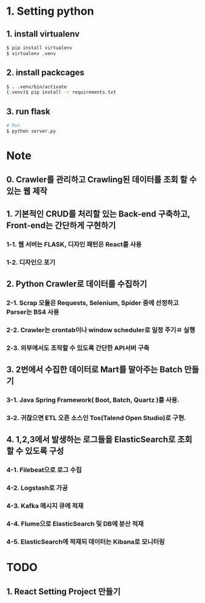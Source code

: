 # 1. Setting python

## 1. install virtualenv
```bash
$ pip install virtualenv
$ virtualenv .venv
```

## 2. install packcages
```bash
$ . .venv/bin/activate
(.venv)$ pip install -r requirements.txt
```

## 3. run flask
```bash
# Run
$ python server.py
```

# Note
## 0. Crawler를 관리하고 Crawling된 데이터를 조회 할 수 있는 웹 제작
## 1. 기본적인 CRUD를 처리할 있는 Back-end 구축하고, Front-end는 간단하게 구현하기
###  1-1. 웹 서버는 FLASK, 디자인 패턴은 React를 사용
###  1-2. 디자인으 포기
## 2. Python Crawler로 데이터를 수집하기
###  2-1. Scrap 모듈은 Requests, Selenium, Spider 중에 선정하고 Parser는 BS4 사용
###  2-2. Crawler는 crontab이나 window scheduler로 일정 주기ㄹ 실행
###  2-3. 외부에서도 조작할 수 있도록 간단한 API서버 구축
## 3. 2번에서 수집한 데이터로 Mart를 말아주는 Batch 만들기
###  3-1. Java Spring Framework( Boot, Batch, Quartz )를 사용.
###  3-2. 귀찮으면 ETL 오픈 소스인 Tos(Talend Open Studio)로 구현.
## 4. 1,2,3에서 발생하는 로그들을 ElasticSearch로 조회할 수 있도록 구성
###  4-1. Filebeat으로 로그 수집
###  4-2. Logstash로 가공
###  4-3. Kafka 메시지 큐에 적재
###  4-4. Flume으로 ElasticSearch 및 DB에 분산 적재
###  4-5. ElasticSearch에 적재되 데이터는 Kibana로 모니터링
  
# TODO
## 1. React Setting Project 만들기
